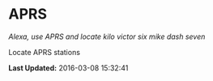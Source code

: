 # APRS
*Alexa, use APRS and locate kilo victor six mike dash seven*

Locate APRS stations

**Last Updated:** 2016-03-08 15:32:41